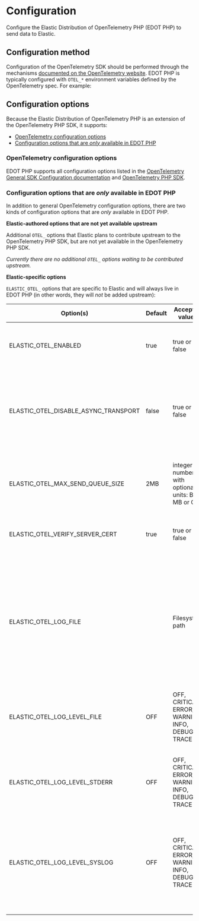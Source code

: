 <!--
Goal of this doc:
Provide a complete reference of all available configuration options and where/how they can be set.
Any Elastic-specific configuration options are listed directly.
General OpenTelemetry configuration options are linked.
-->

# Configuration

Configure the Elastic Distribution of OpenTelemetry PHP (EDOT PHP) to send data to Elastic.

<!-- How users set configuration options -->
## Configuration method

<!-- Is this the right link to OpenTelemetry docs? -->
Configuration of the OpenTelemetry SDK should be performed through the mechanisms [documented on the OpenTelemetry website](https://opentelemetry.io/docs/zero-code/php#configuration). EDOT PHP is typically configured with `OTEL_*` environment variables defined by the OpenTelemetry spec. For example:

<!-- Include an example -->

<!-- List all available configuration options -->
## Configuration options

<!-- Is the distro an extension of the OTel PHP SDK? The agent? Or neither? -->
Because the Elastic Distribution of OpenTelemetry PHP is an extension of the OpenTelemetry PHP SDK, it supports:

* [OpenTelemetry configuration options](#opentelemetry-configuration-options)
* [Configuration options that are _only_ available in EDOT PHP](#configuration-options-that-are-only-available-in-edot-php)

### OpenTelemetry configuration options

EDOT PHP supports all configuration options listed in the [OpenTelemetry General SDK Configuration documentation](https://opentelemetry.io/docs/languages/sdk-configuration/general/) and [OpenTelemetry PHP SDK](https://opentelemetry.io/docs/languages/php).

<!--
Does EDOT PHP use different defaults for any of the general OTel configuration options?
If yes, what are the options? What's the general OTel default vs. the EDOT PHP default?

| Option | EDOT PHP default | OpenTelemetry default |
|---|---|---|
| <option> | <default> | <default> ([docs](<link to OTel docs>)) |
-->

### Configuration options that are _only_ available in EDOT PHP

In addition to general OpenTelemetry configuration options, there are two kinds of configuration options that are _only_ available in EDOT PHP.

<!-- This is true for the Java distro, is it also true of the PHP distro? -->
**Elastic-authored options that are not yet available upstream**

Additional `OTEL_` options that Elastic plans to contribute upstream to the OpenTelemetry PHP SDK, but are not yet available in the OpenTelemetry PHP SDK.

_Currently there are no additional `OTEL_` options waiting to be contributed upstream._

<!-- Are there any Elastic-specific configuration options? -->
**Elastic-specific options**

`ELASTIC_OTEL_` options that are specific to Elastic and will always live in EDOT PHP (in other words, they will _not_ be added upstream):


| Option(s) | Default | Accepted values | Description |
|---|---|---|---|
|ELASTIC_OTEL_ENABLED|true|true or false|Enables the automatic bootstrapping of instrumentation code|
|ELASTIC_OTEL_DISABLE_ASYNC_TRANSPORT|false| true or false | Disables asynchronous (background) transfer of traces, metrics and logs. Brings back original OpenTelemetry SDK transfer modes|
|ELASTIC_OTEL_MAX_SEND_QUEUE_SIZE|2MB| integer number with optional units: B, MB or GB | Set the maximum buffer size for asynchronous (background) transfer. It is set per worker process.|
|ELASTIC_OTEL_VERIFY_SERVER_CERT|true|true or false|Enables server certificate verification for asynchronous sending|
|ELASTIC_OTEL_LOG_FILE||Filesystem path|Log file name. You can use the %p placeholder where the process ID will appear in the file name, and %t where the timestamp will appear. Please note that the PHP process must have write permissions for the specified path.|
|ELASTIC_OTEL_LOG_LEVEL_FILE|OFF|OFF, CRITICAL, ERROR, WARNING, INFO, DEBUG, TRACE|Log level for file sink. Set to OFF if you don't want to log to file.
|ELASTIC_OTEL_LOG_LEVEL_STDERR|OFF|OFF, CRITICAL, ERROR, WARNING, INFO, DEBUG, TRACE|Log level for the stderr sink. Set to OFF if you don't want to log to a file. This sink is recommended when running the application in a container.
|ELASTIC_OTEL_LOG_LEVEL_SYSLOG|OFF|OFF, CRITICAL, ERROR, WARNING, INFO, DEBUG, TRACE|Log level for file sink. Set to OFF if you don't want to log to file. This sink is recommended when you don't have write access to file system.
| <option> | <default value> | <description> |

